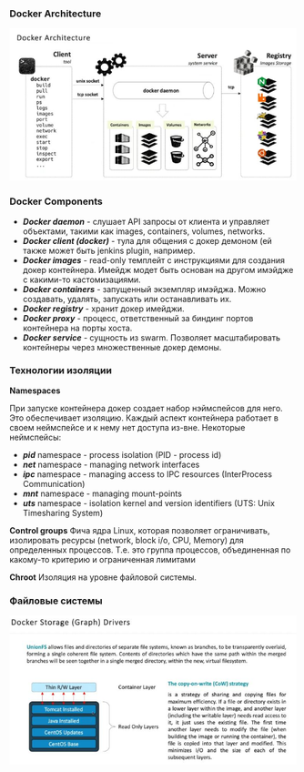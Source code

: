 ### Docker Architecture
![docker_architecture](pic/1.JPG)

### Docker Components
- ***Docker daemon*** - слушает API запросы от клиента и управляет объектами, такими как images, containers, volumes, networks. 
- ***Docker client (docker)*** - тула для общения с докер демоном (ей также может быть jenkins plugin, например. 
- ***Docker images*** - read-only темплейт с инструкциями для создания докер контейнера. Имейдж модет быть основан на другом имэйдже с какими-то кастомизациями. 
- ***Docker containers*** - запущенный экземпляр имэйджа. Можно создавать, удалять, запускать или останавливать их. 
- ***Docker registry*** - хранит докер имейджи. 
- ***Docker proxy*** - процесс, ответственный за биндинг портов контейнера на порты хоста. 
- ***Docker service*** - сущность из swarm. Позволяет масштабировать контейнеры через множественные докер демоны. 

### Технологии изоляции
 ****Namespaces****
 
При запуске контейнера докер создает набор нэймспейсов для него. Это обеспечивает изоляцию. Каждый аспект контейнера работает в своем неймспейсе и к нему нет доступа из-вне. 
Некоторые неймспейсы: 
- ***pid*** namespace - process isolation (PID - process id)
- ***net*** namespace - managing network interfaces
- ***ipc*** namespace - managing access to IPC resources (InterProcess Communication)
- ***mnt*** namespace - managing mount-points
- ***uts*** namespace - isolation kernel and version identifiers (UTS: Unix Timesharing System)

 ****Control groups****
Фича ядра Linux, которая позволяет ограничивать, изолировать ресурсы (network, block i/o, CPU, Memory) для определенных процессов. Т.е. это группа процессов, объединенная по какому-то критерию и ограниченная лимитами

 ****Chroot****
 Изоляция на уровне файловой системы.
 
 ### Файловые системы
 ![docker_architecture](pic/2.JPG)
 
